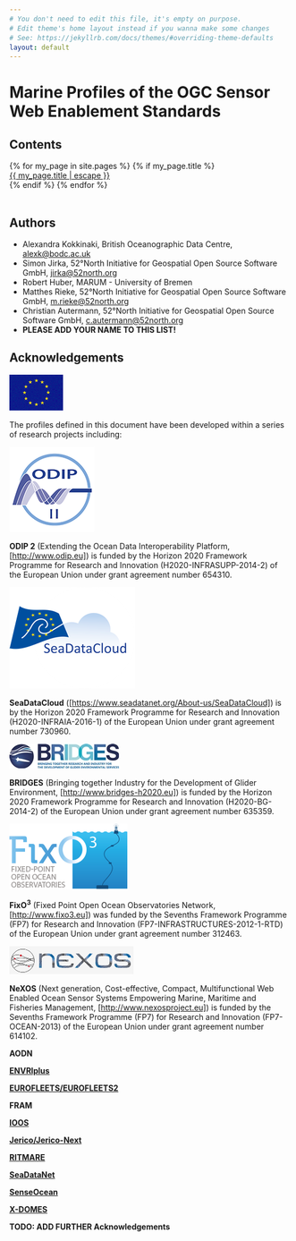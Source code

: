 ```yaml
---
# You don't need to edit this file, it's empty on purpose.
# Edit theme's home layout instead if you wanna make some changes
# See: https://jekyllrb.com/docs/themes/#overriding-theme-defaults
layout: default
---
```


# Marine Profiles of the OGC Sensor Web Enablement Standards

## Contents

<div class="trigger">
  {% for my_page in site.pages %}
    {% if my_page.title %}
    <div>
      <a class="page-link" href="{{ my_page.url | relative_url }}">{{ my_page.title | escape }}</a>
    </div>
    {% endif %}
  {% endfor %}
</div>
<br/>

## Authors

* Alexandra Kokkinaki, British Oceanographic Data Centre, alexk@bodc.ac.uk
* Simon Jirka, 52°North Initiative for Geospatial Open Source Software GmbH, jirka@52north.org
* Robert Huber, MARUM - University of Bremen
* Matthes Rieke, 52°North Initiative for Geospatial Open Source Software GmbH, m.rieke@52north.org
* Christian Autermann, 52°North Initiative for Geospatial Open Source Software GmbH, c.autermann@52north.org
* **PLEASE ADD YOUR NAME TO THIS LIST!**

## Acknowledgements

![EC Logo](images/ec.png)

The profiles defined in this document have been developed within a series of research projects including:

![ODIP Logo](images/odip_II.png)

**ODIP 2** (Extending the Ocean Data Interoperability Platform, [http://www.odip.eu]) is funded by the Horizon 2020 Framework Programme for Research and Innovation (H2020-INFRASUPP-2014-2) of the European Union under grant agreement number 654310.

![SeaDataCloud Logo](images/seadatacloud.png)

**SeaDataCloud** ([https://www.seadatanet.org/About-us/SeaDataCloud])  is by the Horizon 2020 Framework Programme for Research and Innovation (H2020-INFRAIA-2016-1) of the European Union under grant agreement number 730960.

![BRIDGES Logo](images/BRIDGES.jpg)

**BRIDGES** (Bringing together Industry for the Development of Glider Environment, [http://www.bridges-h2020.eu]) is funded by the Horizon 2020 Framework Programme for Research and Innovation (H2020-BG-2014-2) of the European Union under grant agreement number 635359.

![FixO3 Logo](images/fixo3.png)

**FixO<sup>3</sup>** (Fixed Point Open Ocean Observatories Network, [http://www.fixo3.eu]) was funded by the Sevenths Framework Programme (FP7) for Research and Innovation (FP7-INFRASTRUCTURES-2012-1-RTD) of the European Union under grant agreement number 312463.

![NeXOS Logo](images/nexos.png)

**NeXOS** (Next generation, Cost-effective, Compact, Multifunctional Web Enabled Ocean Sensor Systems Empowering Marine, Maritime and Fisheries Management, [http://www.nexosproject.eu]) is funded by the Sevenths Framework Programme (FP7) for Research and Innovation (FP7-OCEAN-2013) of the European Union under grant agreement number 614102.

**AODN**

**[ENVRIplus](http://www.envriplus.eu/)**

**[EUROFLEETS/EUROFLEETS2](http://www.eurofleets.eu/np4/home.html)**

**FRAM**

**[IOOS](https://ioos.noaa.gov/)**

**[Jerico/Jerico-Next](http://www.jerico-ri.eu/)**

**[RITMARE](http://www.ritmare.it/)**

**[SeaDataNet](http://www.seadatanet.org/)**

**[SenseOcean](http://www.senseocean.eu/)**

**[X-DOMES](https://www.earthcube.org/group/x-domes)**

**TODO: ADD FURTHER Acknowledgements**
